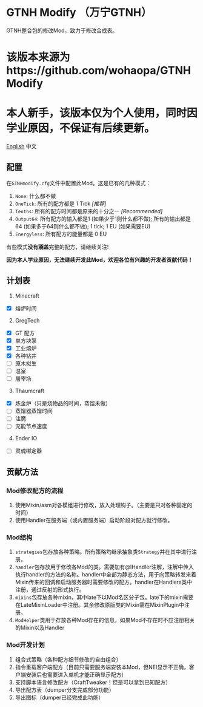 # GTNH Modify （万宁GTNH）
GTNH整合包的修改Mod，致力于修改合成表。
# 该版本来源为https://github.com/wohaopa/GTNHModify
# 本人新手，该版本仅为个人使用，同时因学业原因，不保证有后续更新。
[English](./README.md)
中文

## 配置
在`GTNHmodify.cfg`文件中配置此Mod。这是已有的几种模式：
1. `None`: 什么都不做
2. `OneTick`: 所有的配方都是 1 Tick _[推荐]_
3. `Tenths`: 所有的配方时间都是原来的十分之一 _[Recommended]_
4. `Output64`: 所有配方的输入都是1 (如果少于1则什么都不做); 所有的输出都是64 (如果多于64则什么都不做); 1 tick; 1 EU (如果需要EU)
5. `Energyless`: 所有配方的能量都是 0 EU

有些模式**没有涵盖**完整的配方，请继续关注!

**因为本人学业原因，无法继续开发此Mod，欢迎各位有兴趣的开发者贡献代码！**

## 计划表
1. Minecraft
- [x] 熔炉时间
2. GregTech
- [x] GT 配方
- [x] 单方块泵
- [x] 工业熔炉
- [x] 各种钻井
- [ ] 原木拟生
- [ ] 温室
- [ ] 屠宰场
3. Thaumcraft
- [x] 炼金炉（只是烧物品的时间，蒸馏未做）
- [ ] 蒸馏器蒸馏时间
- [ ] 注魔
- [ ] 充能节点速度
4. Ender IO
- [ ] 灵魂绑定器

## 贡献方法
### Mod修改配方的流程
1. 使用Mixin/asm对各模组进行修改，放入处理钩子。（主要是只对各种固定的时间）
2. 使用Handler在服务端（或内置服务端）启动阶段对配方就行修改。
### Mod结构
1. `strategies`包存放各种策略。所有策略均继承抽象类`Strategy`并在其中进行注册。
2. `handler`包存放用于修改各Mod的类。需要加有@IHandler注解，注解中传入执行handler的方法的名称。handler中全部为静态方法，用于向策略转发来着Mixin传来的回调和启动服务器时需要修改的配方。handler在Handlers类中注册，通过反射的形式执行。
3. `mixins`包存放各种mixin，其中late下以Mod名区分子包。late下的mixin需要在LateMixinLoader中注册。其余修改原版类的Mixin需在MixinPlugin中注册。
4. `ModHelper`类用于存放各种Mod存在的信息，如果Mod不存在时不应注册相关的Mixin以及Handler
### Mod开发计划
1. 组合式策略（各种配方细节修改的自由组合）
2. 指令重载客户端配方（目前只需要服务端安装本Mod，但NEI显示不正确，客户端安装后也需要进入单机才能正确显示配方）
2. 支持脚本语言修改配方（CraftTweaker！但是可以拿到已知配方）
3. 导出配方表（dumper分支完成部分功能）
4. 导出图标（dumper已经完成此功能）

